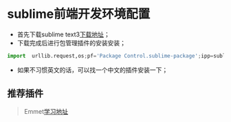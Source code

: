 # sublime前端开发环境配置

* 首先下载sublime text3[下载地址](http://www.sublimetext.com/)；
* 下载完成后进行包管理插件的安装安装；

```python
import  urllib.request,os;pf='Package Control.sublime-package';ipp=sublime.installed_packages_path();urllib.request.install_opener(urllib.request.build_opener(urllib.request.ProxyHandler()));open(os.path.join(ipp,pf),'wb').write(urllib.request.urlopen('http://sublime.wbond.net/'+pf.replace(' ','%20')).read())
```

* 如果不习惯英文的话，可以找一个中文的插件安装一下；

## 推荐插件

> Emmet[学习地址](http://blog.wpjam.com/m/emmet-grammar/)

